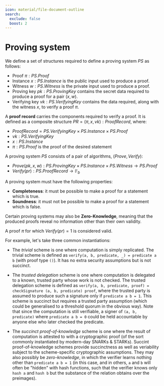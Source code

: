 ```yaml
---
icon: material/file-document-outline
search:
  exclude: false
  boost: 2
---
```


# Proving system

We define a set of structures required to define a proving system $PS$ as follows:

- Proof $\pi: PS.Proof$
- Instance $x: PS.Instance$ is the public input used to produce a proof.
- Witness $w: PS.Witness$ is the private input used to produce a proof.
- Proving key $pk: PS.ProvingKey$ contains the secret data required to produce a proof for a pair $(x, w)$.
- Verifying key $vk: PS.VerifyingKey$ contains the data required, along with the witness $x$, to verify a proof $\pi$.

A **proof record** carries the components required to verify a proof. It is defined as a composite structure $PR = (\pi, x, vk): ProofRecord$, where:

- $ProofRecord = PS.VerifyingKey \times PS.Instance \times PS.Proof$
- $vk: PS.VerifyingKey$
- $x: PS.Instance$
- $\pi: PS.Proof$ is the proof of the desired statement

A proving system $PS$ consists of a pair of algorithms, $(Prove, Verify)$:

- $Prove(pk, x, w): PS.ProvingKey \times PS.Instance \times PS.Witness \rightarrow PS.Proof$
- $Verify(pr): PS.ProofRecord \rightarrow \mathbb{F}_b$

A proving system must have the following properties:

- **Completeness**: it must be possible to make a proof for a statement which is true.
- **Soundness**: it must not be possible to make a proof for a statement which is false.

Certain proving systems may also be **Zero-Knowledge**, meaning that the produced proofs reveal no information other than their own validity.

A proof $\pi$ for which $Verify(pr) = 1$ is considered valid.

For example, let's take three common instantiations:

- The _trivial_ scheme is one where computation is simply replicated. The
  trivial scheme is defined as `verify(a, b, predicate, _) = predicate a b`
  (with proof type `()`). It has no extra security assumptions but is not
  succinct.

- The _trusted delegation_ scheme is one where computation is delegated to a
  known, trusted party whose work is not checked. The trusted delegation scheme
  is defined as `verify(a, b, predicate, proof) = checkSignature (a, b,
  predicate) proof`, where the trusted party is assumed to produce such a
  signature only if `predicate a b = 1`. This scheme is succinct but requires a
  trusted party assumption (which could be generalised to a threshold quorum in
  the obvious way). Note that since the computation is still verifiable, a
  signer of `(a, b, predicate)` where `predicate a b = 0` could be held
  accountable by anyone else who later checked the predicate.

- The _succinct proof-of-knowledge_ scheme is one where the result of computation is attested to with a cryptographic proof (of the sort commonly instantiated by modern-day SNARKs & STARKs). Succint proof-of-knowledge schemes provide succinctness as well as veriability subject to the scheme-specific cryptographic assumptions. They may also possibly be _zero-knowledge_, in which the verifier learns nothing other than `predicate a b = 1` (in this case, and in others, `a` and `b` will often be "hidden" with hash functions, such that the verifier knows only `hash a` and `hash b` but the substance of the relation obtains over the preimages).